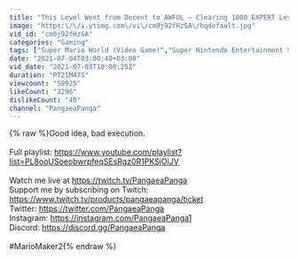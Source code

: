 ```yaml
---
title: "This Level Went from Decent to AWFUL — Clearing 1000 EXPERT Levels (No-Skips) | S2 EP65"
image: "https:\/\/i.ytimg.com\/vi\/cm0j92fHzSA\/hqdefault.jpg"
vid_id: "cm0j92fHzSA"
categories: "Gaming"
tags: ["Super Mario World (Video Game)","Super Nintendo Entertainment System (Video Game Platform)","Video Game (Industry)"]
date: "2021-07-04T03:00:40+03:00"
vid_date: "2021-07-03T10:00:25Z"
duration: "PT21M47S"
viewcount: "59925"
likeCount: "3296"
dislikeCount: "40"
channel: "PangaeaPanga"
---
```

{% raw %}Good idea, bad execution.<br /><br />Full playlist: <a rel="nofollow" target="blank" href="https://www.youtube.com/playlist?list=PL8ooUSoeobwrpfeqSEsRgz0R1PKSjOiJV">https://www.youtube.com/playlist?list=PL8ooUSoeobwrpfeqSEsRgz0R1PKSjOiJV</a><br /><br />Watch me live at <a rel="nofollow" target="blank" href="https://twitch.tv/PangaeaPanga">https://twitch.tv/PangaeaPanga</a><br />Support me by subscribing on Twitch: <a rel="nofollow" target="blank" href="https://www.twitch.tv/products/pangaeapanga/ticket">https://www.twitch.tv/products/pangaeapanga/ticket</a><br />Twitter: <a rel="nofollow" target="blank" href="https://twitter.com/PangaeaPanga">https://twitter.com/PangaeaPanga</a><br />Instagram: <a rel="nofollow" target="blank" href="https://instagram.com/PangaeaPanga1">https://instagram.com/PangaeaPanga1</a><br />Discord: <a rel="nofollow" target="blank" href="https://discord.gg/PangaeaPanga">https://discord.gg/PangaeaPanga</a><br /><br />#MarioMaker2{% endraw %}
